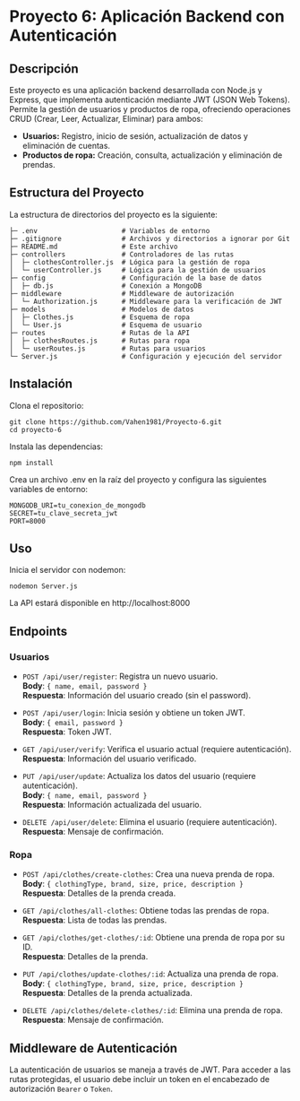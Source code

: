 # Proyecto 6: Aplicación Backend con Autenticación
## Descripción
Este proyecto es una aplicación backend desarrollada con Node.js y Express, que implementa autenticación mediante JWT (JSON Web Tokens). Permite la gestión de usuarios y productos de ropa, ofreciendo operaciones CRUD (Crear, Leer, Actualizar, Eliminar) para ambos:

- **Usuarios:** Registro, inicio de sesión, actualización de datos y eliminación de cuentas.
- **Productos de ropa:** Creación, consulta, actualización y eliminación de prendas.

## Estructura del Proyecto
La estructura de directorios del proyecto es la siguiente:
```
├─ .env                     # Variables de entorno
├─ .gitignore               # Archivos y directorios a ignorar por Git
├─ README.md                # Este archivo
├─ controllers              # Controladores de las rutas
│  ├─ clothesController.js  # Lógica para la gestión de ropa
│  └─ userController.js     # Lógica para la gestión de usuarios
├─ config                   # Configuración de la base de datos
│  ├─ db.js                 # Conexión a MongoDB
├─ middleware               # Middleware de autorización
│  └─ Authorization.js      # Middleware para la verificación de JWT
├─ models                   # Modelos de datos
│  ├─ Clothes.js            # Esquema de ropa
│  └─ User.js               # Esquema de usuario
├─ routes                   # Rutas de la API
│  ├─ clothesRoutes.js      # Rutas para ropa
│  └─ userRoutes.js         # Rutas para usuarios
└─ Server.js                # Configuración y ejecución del servidor
```

## Instalación
Clona el repositorio:

```
git clone https://github.com/Vahen1981/Proyecto-6.git
cd proyecto-6
```

Instala las dependencias:
```
npm install
```

Crea un archivo .env en la raíz del proyecto y configura las siguientes variables de entorno:

```
MONGODB_URI=tu_conexion_de_mongodb
SECRET=tu_clave_secreta_jwt
PORT=8000
```

## Uso
Inicia el servidor con nodemon:
```
nodemon Server.js
```
La API estará disponible en http://localhost:8000

## Endpoints
### Usuarios

- `POST /api/user/register`: Registra un nuevo usuario.  
  **Body**: `{ name, email, password }`  
  **Respuesta**: Información del usuario creado (sin el password).

- `POST /api/user/login`: Inicia sesión y obtiene un token JWT.  
  **Body**: `{ email, password }`  
  **Respuesta**: Token JWT.

- `GET /api/user/verify`: Verifica el usuario actual (requiere autenticación).  
  **Respuesta**: Información del usuario verificado.

- `PUT /api/user/update`: Actualiza los datos del usuario (requiere autenticación).  
  **Body**: `{ name, email, password }`  
  **Respuesta**: Información actualizada del usuario.

- `DELETE /api/user/delete`: Elimina el usuario (requiere autenticación).  
  **Respuesta**: Mensaje de confirmación.

### Ropa

- `POST /api/clothes/create-clothes`: Crea una nueva prenda de ropa.  
  **Body**: `{ clothingType, brand, size, price, description }`  
  **Respuesta**: Detalles de la prenda creada.

- `GET /api/clothes/all-clothes`: Obtiene todas las prendas de ropa.  
  **Respuesta**: Lista de todas las prendas.

- `GET /api/clothes/get-clothes/:id`: Obtiene una prenda de ropa por su ID.  
  **Respuesta**: Detalles de la prenda.

- `PUT /api/clothes/update-clothes/:id`: Actualiza una prenda de ropa.  
  **Body**: `{ clothingType, brand, size, price, description }`  
  **Respuesta**: Detalles de la prenda actualizada.

- `DELETE /api/clothes/delete-clothes/:id`: Elimina una prenda de ropa.  
  **Respuesta**: Mensaje de confirmación.

## Middleware de Autenticación

La autenticación de usuarios se maneja a través de JWT. Para acceder a las rutas protegidas, el usuario debe incluir un token en el encabezado de autorización `Bearer` o `Token`.
